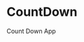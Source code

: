 # CountDown
 Count Down App
   
       
                                   
                        
           
     
   
